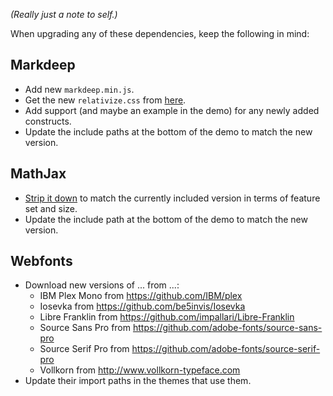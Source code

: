 *(Really just a note to self.)*

When upgrading any of these dependencies, keep the following in mind:


## Markdeep

* Add new `markdeep.min.js`.
* Get the new `relativize.css` from [here](https://github.com/doersino/markdeep-relative-sizes).
* Add support (and maybe an example in the demo) for any newly added constructs.
* Update the include paths at the bottom of the demo to match the new version.


## MathJax

* [Strip it down](https://github.com/mathjax/MathJax-docs/wiki/Guide:-reducing-size-of-a-mathjax-installation/1814429ed1e97bfb7675c0fd400804baa9287249) to match the currently included version in terms of feature set and size.
* Update the include path at the bottom of the demo to match the new version.


## Webfonts

* Download new versions of ... from ...:
    * IBM Plex Mono from https://github.com/IBM/plex
    * Iosevka from https://github.com/be5invis/Iosevka
    * Libre Franklin from https://github.com/impallari/Libre-Franklin
    * Source Sans Pro from https://github.com/adobe-fonts/source-sans-pro
    * Source Serif Pro from https://github.com/adobe-fonts/source-serif-pro
    * Vollkorn from http://www.vollkorn-typeface.com
* Update their import paths in the themes that use them.
